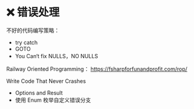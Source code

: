 # ❌ 错误处理

不好的代码编写策略：
- try catch
- GOTO
- You Can‘t fix NULLS，NO NULLS

Railway Oriented Programming：
https://fsharpforfunandprofit.com/rop/

Write Code That Never Crashes
- Options and Result
- 使用 Enum 枚举自定义错误分支